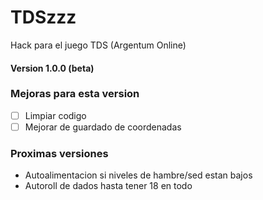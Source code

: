 # TDSzzz
Hack para el juego TDS (Argentum Online)

#### Version 1.0.0 (beta)

### Mejoras para esta version

- [ ] Limpiar codigo
- [ ] Mejorar de guardado de coordenadas

### Proximas versiones

- Autoalimentacion si niveles de hambre/sed estan bajos 
- Autoroll de dados hasta tener 18 en todo
